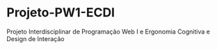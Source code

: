 # Projeto-PW1-ECDI
Projeto Interdisciplinar de Programação Web I e Ergonomia Cognitiva e Design de Interação
